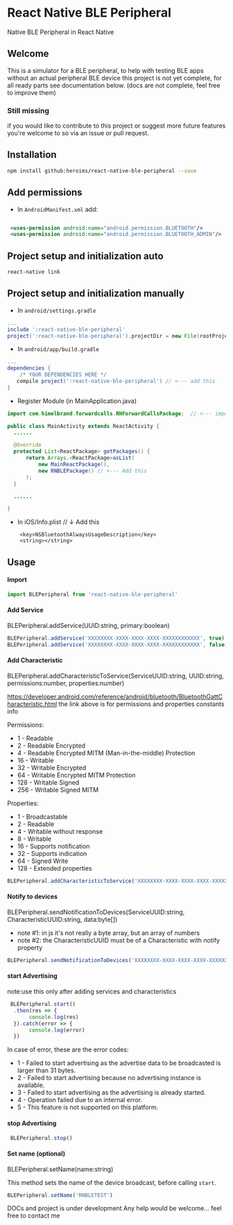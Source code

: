 # React Native BLE Peripheral
Native BLE Peripheral in React Native
## Welcome

This is a simulator for a BLE peripheral, to help with testing BLE apps without an actual peripheral BLE device
this project is not yet complete,
for all ready parts see documentation below.
(docs are not complete, feel free to improve them)

    
### Still missing

if you would like to contribute to this project or suggest more future features you're welcome to so via an issue or pull request.


## Installation

```bash
npm install github:heroims/react-native-ble-peripheral --save

```
## Add permissions
* In `AndroidManifest.xml` add:
```xml

 <uses-permission android:name="android.permission.BLUETOOTH"/>
 <uses-permission android:name="android.permission.BLUETOOTH_ADMIN"/>
```
## Project setup and initialization auto
```bash
react-native link
```
## Project setup and initialization manually 

* In `android/settings.gradle`

```gradle
...
include ':react-native-ble-peripheral'
project(':react-native-ble-peripheral').projectDir = new File(rootProject.projectDir, '../node_modules/react-native-ble-peripheral/android')

```

* In `android/app/build.gradle`

```gradle
...
dependencies {
    /* YOUR DEPENDENCIES HERE */
   compile project(':react-native-ble-peripheral') // <--- add this
}

```

* Register Module (in MainApplication.java)

```java
import com.himelbrand.forwardcalls.RNForwardCallsPackage;  // <--- import

public class MainActivity extends ReactActivity {
  ......

  @Override
  protected List<ReactPackage> getPackages() {
      return Arrays.<ReactPackage>asList(
          new MainReactPackage(),
          new RNBLEPackage() // <--- Add this
      );
  }

  ......

}
```

* In iOS/Info.plist // ↓ Add this
```
	<key>NSBluetoothAlwaysUsageDescription</key>
	<string></string>
```

## Usage

#### Import

```javascript
import BLEPeripheral from 'react-native-ble-peripheral'
```

#### Add Service 
BLEPeripheral.addService(UUID:string, primary:boolean)
```javascript
BLEPeripheral.addService('XXXXXXXX-XXXX-XXXX-XXXX-XXXXXXXXXXXX', true) //for primary service
BLEPeripheral.addService('XXXXXXXX-XXXX-XXXX-XXXX-XXXXXXXXXXXX', false) //for non primary service
```
#### Add Characteristic
BLEPeripheral.addCharacteristicToService(ServiceUUID:string, UUID:string, permissions:number, properties:number)

https://developer.android.com/reference/android/bluetooth/BluetoothGattCharacteristic.html
the link above is for permissions and properties constants info

Permissions:
* 1 - Readable
* 2 - Readable Encrypted
* 4 - Readable Encrypted MITM (Man-in-the-middle) Protection 
* 16 - Writable
* 32 - Writable Encrypted
* 64 - Writable Encrypted MITM Protection
* 128 - Writable Signed
* 256 - Writable Signed MITM

Properties:
* 1 - Broadcastable
* 2 - Readable
* 4 - Writable without response
* 8 - Writable
* 16 - Supports notification
* 32 - Supports indication
* 64 - Signed Write
* 128 - Extended properties

```javascript
BLEPeripheral.addCharacteristicToService('XXXXXXXX-XXXX-XXXX-XXXX-XXXXXXXXXXXX', 'XXXXXXXX-XXXX-XXXX-XXXX-XXXXXXXXXXXX', 16 | 1, 8) //this is a Characteristic with read and write permissions and notify property
```
#### Notify to devices
BLEPeripheral.sendNotificationToDevices(ServiceUUID:string, CharacteristicUUID:string, data:byte[]) 
- note #1: in js it's not really a byte array, but an array of numbers
- note #2: the CharacteristicUUID must be of a Characteristic with notify property
```javascript
BLEPeripheral.sendNotificationToDevices('XXXXXXXX-XXXX-XXXX-XXXX-XXXXXXXXXXXX', 'XXXXXXXX-XXXX-XXXX-XXXX-XXXXXXXXXXXX', [0x10,0x01,0xA1,0x80]) //sends a notification to all connected devices that, using the char uuid given
```

#### start Advertising 
note:use this only after adding services and characteristics
```javascript
 BLEPeripheral.start()
  .then(res => {
       console.log(res)
  }).catch(error => {
       console.log(error)
  })
```

In case of error, these are the error codes:
* 1 - Failed to start advertising as the advertise data to be broadcasted is larger than 31 bytes.
* 2 - Failed to start advertising because no advertising instance is available.
* 3 - Failed to start advertising as the advertising is already started.
* 4 - Operation failed due to an internal error.
* 5 - This feature is not supported on this platform.


#### stop Advertising 
```javascript
 BLEPeripheral.stop()
```

#### Set name (optional)
BLEPeripheral.setName(name:string)

This method sets the name of the device broadcast, before calling `start`.
```javascript
BLEPeripheral.setName('RNBLETEST')
```

DOCs and project is under development 
Any help would be welcome...
feel free to contact me
